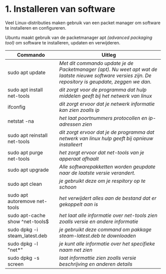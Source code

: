 # 1. Installeren van software
Veel Linux-distributies maken gebruik van een packet manager om software te installeren en configureren.

Ubuntu maakt gebruik van de packetmanager apt _(advanced packaging tool)_ om software te installeren, updaten en verwijderen.

Commando | Uitleg
--- | ---
sudo apt update | _Met dit commando update je de Packetmanager (apt). Nu weet apt wat de laatste nieuwe software versies zijn. De repository is geupdate, zeggen we dan._
sudo apt install net-tools | _dit zorgt voor de programma dat hulp middelen geeft bij het netwerk van linux_
ifconfig | _dit zorgt ervoor dat je netwerk informatie kan zien zoalls ip_
netstat -na | _het laat poortnummers protocollen en ip-adressen zien_
sudo apt reinstall net-tools | _dit zorgt ervoor dat je de programma dat netwerk van linux hulp geeft bij opnieuw installeert_
sudo apt purge net-tools | _het zorgt ervoor dat net-tools van je apperaat afhaalt_
sudo apt upgrade | _Alle softwarepakketten worden geupdate naar de laatste versie verandert._
sudo apt clean | _je gebruikt deze om je respitory op te schoon_
sudo apt autoremove net-tools | _het verwijdert alles aan de bestand dat er gekoppelt aan is_
sudo apt-cache show ^net-tools$ | _het laat alle informatie over net-tools zien zoalls versie en andere informatie_
sudo dpkg -i steam_latest.deb | _je gebruikt deze command om pakkage steam-latest.deb te downloaden_
sudo dpkg -l "net*" | _je kunt alle informatie over het specifieke naam net zien_
sudo dpkg -s screen | _laat informattie zien zoalls versie beschrijving en anderen details_
